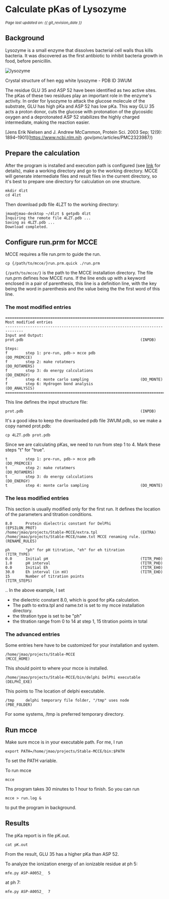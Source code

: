 # Calculate pKas of Lysozyme 
<small><i>Page last updated on: {{ git_revision_date }}</i></small>

## Background

Lysozyme is a small enzyme that dissolves bacterial cell walls thus kills bacteria. It was discovered as the first 
antibiotic to inhibit bacteria growth in food, before penicillin.  

![lysozyme](https://cdn.rcsb.org/images/rutgers/wu/3wum/3wum.pdb-500.jpg)

Crystal structure of hen egg white lysozyme - PDB ID 3WUM

The residue GLU 35 and ASP 52 have been identified as two active sites. The pKas of these two residues play an important
 role in the enzyme's activity. In order for lysozyme to attack the glucose molecule of the substrate, 
 GLU has high pKa and ASP 52 has low pKa. This way GLU 35 acts a proton donor, cuts the glucose with protonation of the 
 glycosidic oxygen and a deprotonated ASP 52 stabilizes the highly charged intermediate, making the reaction easier.

[Jens Erik Nielsen and J. Andrew McCammon, Protein Sci. 2003 Sep; 12(9): 1894–1901](https://www.ncbi.nlm.nih
.gov/pmc/articles/PMC2323987/)  

## Prepare the calculation

After the program is installed and execution path is configured (see [link](quick.md) for details), 
make a working directory and go to the working directory. MCCE will generate intermediate files and result files in 
the current directory, so it's best to prepare one directory for calculation on one structure.
 
```
mkdir 4lzt
cd 4lzt
```
 
Then download pdb file 4LZT to the working directory:
```
jmao@jmao-desktop ~/4lzt $ getpdb 4lzt
Inquiring the remote file 4LZT.pdb ...
Saving as 4LZT.pdb ...
Download completed. 
```

## Configure run.prm for MCCE

MCCE requires a file run.prm to guide the run.

```
cp {/path/to/mcce/}run.prm.quick ./run.prm
```

```{/path/to/mcce/}``` is the path to the MCCE installation directory. The file run.prm defines how MCCE runs. If the 
line ends up with a keyword enclosed in a pair of parenthesis, this line is a definition line, 
with the key being the word in parenthesis and the value being the the first word of this line. 

### The most modified entries

```
==============================================================================
Most modified entries
------------------------------------------------------------------------------
Input and Output:
prot.pdb                                                    (INPDB)

Steps:
f        step 1: pre-run, pdb-> mcce pdb                    (DO_PREMCCE)
f        step 2: make rotatmers                             (DO_ROTAMERS)
f        step 3: do energy calculations                     (DO_ENERGY)
f        step 4: monte carlo sampling                       (DO_MONTE)
f        step 6: Hydrogen bond analysis                     (DO_ANALYSIS)
==============================================================================
```

This line defines the input structure file:
```
prot.pdb                                                    (INPDB)
```

It's a good idea to keep the downloaded pdb file 3WUM.pdb, so we make a copy named prot.pdb:
```
cp 4LZT.pdb prot.pdb
```

Since we are calculating pKas, we need to run from step 1 to 4. Mark these steps "t" for "true".
```
t        step 1: pre-run, pdb-> mcce pdb                    (DO_PREMCCE)
t        step 2: make rotatmers                             (DO_ROTAMERS)
t        step 3: do energy calculations                     (DO_ENERGY)
t        step 4: monte carlo sampling                       (DO_MONTE)
```

### The less modified entries

This section is usually modified only for the first run. It defines the location of the parameters and titration 
conditions.

```
8.0      Protein dielectric constant for DelPhi             (EPSILON_PROT)
/home/jmao/projects/Stable-MCCE/extra.tpl                   (EXTRA)
/home/jmao/projects/Stable-MCCE/name.txt MCCE renaming rule.(RENAME_RULES)

ph       "ph" for pH titration, "eh" for eh titration       (TITR_TYPE)
0.0      Initial pH                                         (TITR_PH0)
1.0      pH interval                                        (TITR_PHD)
0.0      Initial Eh                                         (TITR_EH0)
30.0     Eh interval (in mV)                                (TITR_EHD)
15       Number of titration points                         (TITR_STEPS)
```
 ..
In the above example, I set 

* the dielectric constant 8.0, which is good for pKa calculation. 
* The path to extra.tpl and name.txt is set to my mcce installation directory. 
* the titration type is set to be "ph"
* the titration range from 0 to 14 at step 1, 15 titration points in total
 
### The advanced entries
Some entries here have to be customized for your installation and system.

```
/home/jmao/projects/Stable-MCCE                                        (MCCE_HOME)
```

This should point to where your mcce is installed.


```
/home/jmao/projects/Stable-MCCE/bin/delphi DelPhi executable           (DELPHI_EXE)
```

This points to The location of delphi executable.

```
/tmp     delphi temporary file folder, "/tmp" uses node     (PBE_FOLDER)
```

For some systems, /tmp is preferred temporary directory.

## Run mcce

Make sure mcce is in your executable path. For me, I run 
```
export PATH=/home/jmao/projects/Stable-MCCE/bin:$PATH
```

To set the PATH variable.

To run mcce
```
mcce
```

Ths program takes 30 minutes to 1 hour to finish. So you can run 
```
mcce > run.log &
```

to put the program in background.

## Results
The pKa report is in file pK.out.

```
cat pK.out
```

From the result, GLU 35 has a higher pKa than ASP 52.

To analyze the ionization energy of an ionizable residue at ph 5:
```
mfe.py ASP-A0052_  5
```

at ph 7:
```
mfe.py ASP-A0052_  7
```
